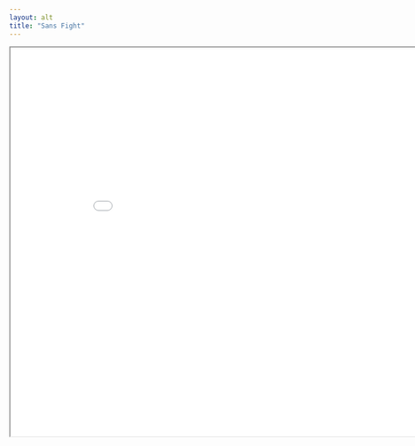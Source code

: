 ```yaml
---
layout: alt
title: "Sans Fight"
---
```

<iframe src="src/" width="900" height="700" allowfullscreen>
 
